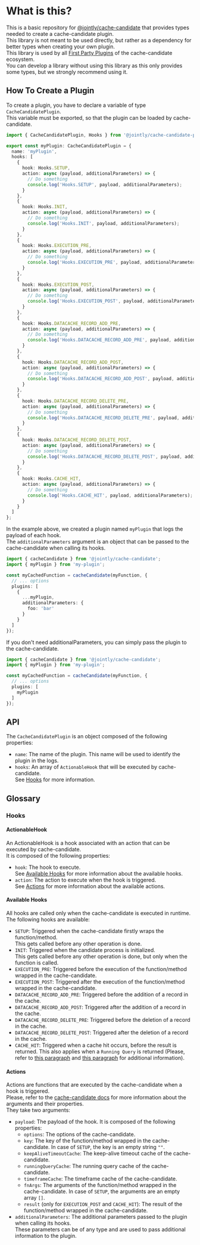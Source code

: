 # What is this?

This is a basic repository for [@jointly/cache-candidate](https://github.com/JointlyTech/cache-candidate) that provides types needed to create a cache-candidate plugin.  
This library is not meant to be used directly, but rather as a dependency for better types when creating your own plugin.  
This library is used by all [First Party Plugins](https://github.com/JointlyTech/cache-candidate#first-party-plugins) of the cache-candidate ecosystem.  
You can develop a library without using this library as this only provides some types, but we strongly recommend using it.


## How To Create a Plugin

To create a plugin, you have to declare a variable of type `CacheCandidatePlugin`.  
This variable must be exported, so that the plugin can be loaded by cache-candidate.

```ts
import { CacheCandidatePlugin, Hooks } from '@jointly/cache-candidate-plugin-base';

export const myPlugin: CacheCandidatePlugin = {
  name: 'myPlugin',
  hooks: [
    {
      hook: Hooks.SETUP,
      action: async (payload, additionalParameters) => {
        // Do something
        console.log('Hooks.SETUP', payload, additionalParameters);
      }
    },
    {
      hook: Hooks.INIT,
      action: async (payload, additionalParameters) => {
        // Do something
        console.log('Hooks.INIT', payload, additionalParameters);
      }
    },
    {
      hook: Hooks.EXECUTION_PRE,
      action: async (payload, additionalParameters) => {
        // Do something
        console.log('Hooks.EXECUTION_PRE', payload, additionalParameters);
      }
    },
    {
      hook: Hooks.EXECUTION_POST,
      action: async (payload, additionalParameters) => {
        // Do something
        console.log('Hooks.EXECUTION_POST', payload, additionalParameters);
      }
    },
    {
      hook: Hooks.DATACACHE_RECORD_ADD_PRE,
      action: async (payload, additionalParameters) => {
        // Do something
        console.log('Hooks.DATACACHE_RECORD_ADD_PRE', payload, additionalParameters);
      }
    },
    {
      hook: Hooks.DATACACHE_RECORD_ADD_POST,
      action: async (payload, additionalParameters) => {
        // Do something
        console.log('Hooks.DATACACHE_RECORD_ADD_POST', payload, additionalParameters);
      }
    },
    {
      hook: Hooks.DATACACHE_RECORD_DELETE_PRE,
      action: async (payload, additionalParameters) => {
        // Do something
        console.log('Hooks.DATACACHE_RECORD_DELETE_PRE', payload, additionalParameters);
      }
    },
    {
      hook: Hooks.DATACACHE_RECORD_DELETE_POST,
      action: async (payload, additionalParameters) => {
        // Do something
        console.log('Hooks.DATACACHE_RECORD_DELETE_POST', payload, additionalParameters);
      }
    },
    {
      hook: Hooks.CACHE_HIT,
      action: async (payload, additionalParameters) => {
        // Do something
        console.log('Hooks.CACHE_HIT', payload, additionalParameters);
      }
    }
  ]
};
```

In the example above, we created a plugin named `myPlugin` that logs the payload of each hook.  
The `additionalParameters` argument is an object that can be passed to the cache-candidate when calling its hooks.  

```ts
import { cacheCandidate } from '@jointly/cache-candidate';
import { myPlugin } from 'my-plugin';

const myCachedFunction = cacheCandidate(myFunction, {
  // ... options
  plugins: [
    {
      ...myPlugin,
      additionalParameters: {
        foo: 'bar'
      }
    }
  ]
});
```

If you don't need additionalParameters, you can simply pass the plugin to the cache-candidate.

```ts
import { cacheCandidate } from '@jointly/cache-candidate';
import { myPlugin } from 'my-plugin';

const myCachedFunction = cacheCandidate(myFunction, {
  // ... options
  plugins: [
    myPlugin
  ]
});
```

## API

The `CacheCandidatePlugin` is an object composed of the following properties:
- `name`: The name of the plugin. This name will be used to identify the plugin in the logs.
- `hooks`: An array of `ActionableHook` that will be executed by cache-candidate.  
  See [Hooks](#ActionableHook) for more information.

## Glossary

### Hooks

#### ActionableHook

An ActionableHook is a hook associated with an action that can be executed by cache-candidate.  
It is composed of the following properties:
- `hook`: The hook to execute.  
  See [Available Hooks](#available-hooks) for more information about the available hooks.
- `action`: The action to execute when the hook is triggered.  
  See [Actions](#Actions) for more information about the available actions.

#### Available Hooks

All hooks are called only when the cache-candidate is executed in runtime.  
The following hooks are available:
- `SETUP`: Triggered when the cache-candidate firstly wraps the function/method.  
  This gets called before any other operation is done.
- `INIT`: Triggered when the candidate process is initialized.  
  This gets called before any other operation is done, but only when the function is called.
- `EXECUTION_PRE`: Triggered before the execution of the function/method wrapped in the cache-candidate.  
- `EXECUTION_POST`: Triggered after the execution of the function/method wrapped in the cache-candidate.
- `DATACACHE_RECORD_ADD_PRE`: Triggered before the addition of a record in the cache.  
- `DATACACHE_RECORD_ADD_POST`: Triggered after the addition of a record in the cache.
- `DATACACHE_RECORD_DELETE_PRE`: Triggered before the deletion of a record in the cache.  
- `DATACACHE_RECORD_DELETE_POST`: Triggered after the deletion of a record in the cache.
- `CACHE_HIT`: Triggered when a cache hit occurs, before the result is returned. This also applies when a `Running Query` is returned (Please, refer to [this paragraph](https://github.com/JointlyTech/cache-candidate#cache-**stampede**) and [this paragraph](https://github.com/JointlyTech/cache-candidate/blob/main/CONTRIBUTING.md#runningquerycache) for additional information).

#### Actions

Actions are functions that are executed by the cache-candidate when a hook is triggered.    
Please, refer to the [cache-candidate docs](https://github.com/JointlyTech/cache-candidate/blob/main/README.md) for more information about the arguments and their properties.  
They take two arguments:
- `payload`: The payload of the hook. It is composed of the following properties:
  - `options`: The options of the cache-candidate.
  - `key`: The key of the function/method wrapped in the cache-candidate. In case of `SETUP`, the key is an empty string `""`.
  - `keepAliveTimeoutCache`: The keep-alive timeout cache of the cache-candidate.
  - `runningQueryCache`: The running query cache of the cache-candidate.
  - `timeframeCache`: The timeframe cache of the cache-candidate.
  - `fnArgs`: The arguments of the function/method wrapped in the cache-candidate. In case of `SETUP`, the arguments are an empty array `[]`.  
  - `result` (only for `EXECUTION_POST` and `CACHE_HIT`): The result of the function/method wrapped in the cache-candidate.
- `additionalParameters`: The additional parameters passed to the plugin when calling its hooks.  
  These parameters can be of any type and are used to pass additional information to the plugin.